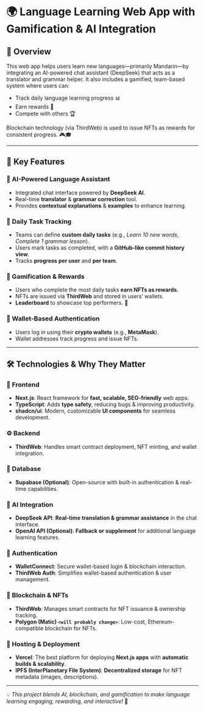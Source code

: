 # 🌍 Language Learning Web App with Gamification & AI Integration

## 🚀 Overview

This web app helps users learn new languages—primarily Mandarin—by integrating an AI-powered chat assistant (DeepSeek) that acts as a translator and grammar helper. It also includes a gamified, team-based system where users can:

- Track daily language learning progress 📊
- Earn rewards 🎁
- Compete with others 🏆

Blockchain technology (via ThirdWeb) is used to issue NFTs as rewards for consistent progress. 🎮🎓

---

## 🔑 Key Features

### 🤖 AI-Powered Language Assistant

- Integrated chat interface powered by **DeepSeek AI**.
- Real-time **translator** & **grammar correction** tool.
- Provides **contextual explanations** & **examples** to enhance learning.

### 📆 Daily Task Tracking

- Teams can define **custom daily tasks** (e.g., _Learn 10 new words_, _Complete 1 grammar lesson_).
- Users mark tasks as completed, with a **GitHub-like commit history view**.
- Tracks **progress per user** and **per team**.

### 🏅 Gamification & Rewards

- Users who complete the most daily tasks **earn NFTs as rewards**.
- NFTs are issued via **ThirdWeb** and stored in users’ wallets.
- **Leaderboard** to showcase top performers. 🚀

### 🔐 Wallet-Based Authentication

- Users log in using their **crypto wallets** (e.g., **MetaMask**).
- Wallet addresses track progress and issue NFTs.

---

## 🛠️ Technologies & Why They Matter

### 🎨 Frontend

- **Next.js**: React framework for **fast, scalable, SEO-friendly** web apps.
- **TypeScript**: Adds **type safety**, reducing bugs & improving productivity.
- **shadcn/ui**: Modern, customizable **UI components** for seamless development.

### ⚙️ Backend

- **ThirdWeb**: Handles smart contract deployment, NFT minting, and wallet integration.

### 📂 Database

- **Supabase (Optional)**: Open-source with built-in authentication & real-time capabilities.

### 🧠 AI Integration

- **DeepSeek API**: **Real-time translation & grammar assistance** in the chat interface.
- **OpenAI API (Optional)**: **Fallback or supplement** for additional language learning features.

### 🔑 Authentication

- **WalletConnect**: Secure wallet-based login & blockchain interaction.
- **ThirdWeb Auth**: Simplifies wallet-based authentication & user management.

### 🔗 Blockchain & NFTs

- **ThirdWeb**: Manages smart contracts for NFT issuance & ownership tracking.
- **Polygon (Matic) `<will probably change>`**: Low-cost, Ethereum-compatible blockchain for NFTs.

### 🚀 Hosting & Deployment

- **Vercel**: The best platform for deploying **Next.js apps** with **automatic builds & scalability**.
- **IPFS (InterPlanetary File System)**: **Decentralized storage** for NFT metadata (images, descriptions).

---

💡 _This project blends AI, blockchain, and gamification to make language learning engaging, rewarding, and interactive!_ 🌟
